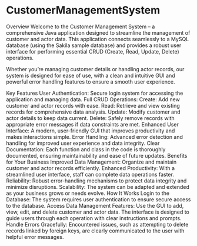 # CustomerManagementSystem
Overview
Welcome to the Customer Management System – a comprehensive Java application designed to streamline the management of customer and actor data. This application connects seamlessly to a MySQL database (using the Sakila sample database) and provides a robust user interface for performing essential CRUD (Create, Read, Update, Delete) operations.

Whether you’re managing customer details or handling actor records, our system is designed for ease of use, with a clean and intuitive GUI and powerful error handling features to ensure a smooth user experience.

Key Features
User Authentication: Secure login system for accessing the application and managing data.
Full CRUD Operations:
Create: Add new customer and actor records with ease.
Read: Retrieve and view existing records for comprehensive data analysis.
Update: Modify customer and actor details to keep data current.
Delete: Safely remove records with appropriate error messages if data constraints are met.
Enhanced User Interface: A modern, user-friendly GUI that improves productivity and makes interactions simple.
Error Handling: Advanced error detection and handling for improved user experience and data integrity.
Clear Documentation: Each function and class in the code is thoroughly documented, ensuring maintainability and ease of future updates.
Benefits for Your Business
Improved Data Management: Organize and maintain customer and actor records efficiently.
Enhanced Productivity: With a streamlined user interface, staff can complete data operations faster.
Reliability: Robust error-handling mechanisms to protect data integrity and minimize disruptions.
Scalability: The system can be adapted and extended as your business grows or needs evolve.
How It Works
Login to the Database: The system requires user authentication to ensure secure access to the database.
Access Data Management Features:
Use the GUI to add, view, edit, and delete customer and actor data.
The interface is designed to guide users through each operation with clear instructions and prompts.
Handle Errors Gracefully: Encountered issues, such as attempting to delete records linked by foreign keys, are clearly communicated to the user with helpful error messages.
